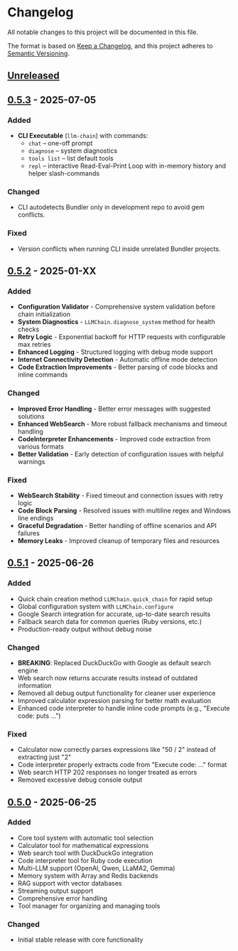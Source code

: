 # Changelog

All notable changes to this project will be documented in this file.

The format is based on [Keep a Changelog](https://keepachangelog.com/en/1.0.0/),
and this project adheres to [Semantic Versioning](https://semver.org/spec/v2.0.0.html).

## [Unreleased]

## [0.5.3] - 2025-07-05

### Added
* **CLI Executable** (`llm-chain`) with commands:
  * `chat` – one-off prompt
  * `diagnose` – system diagnostics
  * `tools list` – list default tools
  * `repl` – interactive Read-Eval-Print Loop with in-memory history and helper slash-commands

### Changed
* CLI autodetects Bundler only in development repo to avoid gem conflicts.

### Fixed
* Version conflicts when running CLI inside unrelated Bundler projects.

## [0.5.2] - 2025-01-XX

### Added
- **Configuration Validator** - Comprehensive system validation before chain initialization
- **System Diagnostics** - `LLMChain.diagnose_system` method for health checks
- **Retry Logic** - Exponential backoff for HTTP requests with configurable max retries
- **Enhanced Logging** - Structured logging with debug mode support
- **Internet Connectivity Detection** - Automatic offline mode detection
- **Code Extraction Improvements** - Better parsing of code blocks and inline commands

### Changed
- **Improved Error Handling** - Better error messages with suggested solutions
- **Enhanced WebSearch** - More robust fallback mechanisms and timeout handling
- **CodeInterpreter Enhancements** - Improved code extraction from various formats
- **Better Validation** - Early detection of configuration issues with helpful warnings

### Fixed
- **WebSearch Stability** - Fixed timeout and connection issues with retry logic
- **Code Block Parsing** - Resolved issues with multiline regex and Windows line endings
- **Graceful Degradation** - Better handling of offline scenarios and API failures
- **Memory Leaks** - Improved cleanup of temporary files and resources

## [0.5.1] - 2025-06-26

### Added
- Quick chain creation method `LLMChain.quick_chain` for rapid setup
- Global configuration system with `LLMChain.configure`
- Google Search integration for accurate, up-to-date search results
- Fallback search data for common queries (Ruby versions, etc.)
- Production-ready output without debug noise

### Changed  
- **BREAKING**: Replaced DuckDuckGo with Google as default search engine
- Web search now returns accurate results instead of outdated information
- Removed all debug output functionality for cleaner user experience
- Improved calculator expression parsing for better math evaluation
- Enhanced code interpreter to handle inline code prompts (e.g., "Execute code: puts ...")

### Fixed
- Calculator now correctly parses expressions like "50 / 2" instead of extracting just "2"
- Code interpreter properly extracts code from "Execute code: ..." format
- Web search HTTP 202 responses no longer treated as errors
- Removed excessive debug console output

## [0.5.0] - 2025-06-25

### Added
- Core tool system with automatic tool selection
- Calculator tool for mathematical expressions
- Web search tool with DuckDuckGo integration  
- Code interpreter tool for Ruby code execution
- Multi-LLM support (OpenAI, Qwen, LLaMA2, Gemma)
- Memory system with Array and Redis backends
- RAG support with vector databases
- Streaming output support
- Comprehensive error handling
- Tool manager for organizing and managing tools

### Changed
- Initial stable release with core functionality

[Unreleased]: https://github.com/FuryCow/llm_chain/compare/v0.5.3...HEAD
[0.5.3]: https://github.com/FuryCow/llm_chain/compare/v0.5.2...v0.5.3
[0.5.2]: https://github.com/FuryCow/llm_chain/compare/v0.5.1...v0.5.2
[0.5.1]: https://github.com/FuryCow/llm_chain/compare/v0.5.0...v0.5.1
[0.5.0]: https://github.com/FuryCow/llm_chain/releases/tag/v0.5.0 